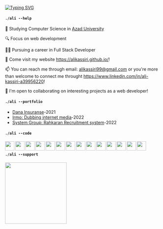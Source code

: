 <a href="https://git.io/typing-svg"><img src="https://readme-typing-svg.demolab.com?font=Fira+Code&pause=1000&color=CCCCCC&width=435&lines=.%2Fali+--sayHi;Hi!+This+is+Ali.;Welcome+to+my+Github+Page!;Wish+you+have+a+great+day!" alt="Typing SVG" /></a>

                  
#### `./ali --help`
🏫  Studying Computer Science in <a href="https://iau.ir/">Azad University</a>

🔍  Focus on web development

👨‍💻‍ Pursuing a career in Full Stack Developer

🧋 Come visit my website <a href="https://alikassiri.github.io/">https://alikassiri.github.io/</a>!

📫 You can reach me through email: <a href="mailto:alikassiri99@gmail.com">alikassiri99@gmail.com</a> or you're more than welcome to connect me throught <a href="https://www.linkedin.com/in/ali-kassiri-a39956220/">https://www.linkedin.com/in/ali-kassiri-a39956220</a>! 

🤝  I'm open to collaborating on interesting projects as a web developer!

#### `./ali --portfolio`
* [Dana Insuranse](https://dana8849.ir)-2021
* [Irmo: Dubbing internet media](https://irmo.cam)-2022
* [System Group: Rahkaran Recruitment system](https://www.systemgroup.net/products/rahkaran)-2022 
  
#### `./ali --code`
<img align="left" src="https://cdn.jsdelivr.net/gh/devicons/devicon/icons/html5/html5-original.svg" width="30px" />
<img align="left" src="https://cdn.jsdelivr.net/gh/devicons/devicon/icons/css3/css3-original.svg" width="30px"/>
<img align="left" src="https://cdn.jsdelivr.net/gh/devicons/devicon/icons/sass/sass-original.svg" width="30px"/>
<img align="left" src="https://cdn.jsdelivr.net/gh/devicons/devicon/icons/bootstrap/bootstrap-plain.svg" width="30px" />
<img align="left" src="https://cdn.jsdelivr.net/gh/devicons/devicon/icons/javascript/javascript-original.svg" width="30px"/>
<img align="left" src="https://cdn.jsdelivr.net/gh/devicons/devicon/icons/jquery/jquery-original-wordmark.svg" width="30px"/>
<img align="left" src="https://cdn.jsdelivr.net/gh/devicons/devicon/icons/php/php-original.svg" width="30px" />
<img align="left" src="https://cdn.jsdelivr.net/gh/devicons/devicon/icons/dot-net/dot-net-original.svg" width="30px" />
<img align="left" src="https://cdn.jsdelivr.net/gh/devicons/devicon/icons/python/python-original.svg" width="30px" />
<img align="left" src="https://cdn.jsdelivr.net/gh/devicons/devicon/icons/mysql/mysql-original.svg" width="30px" />
<img align="left" src="https://cdn.jsdelivr.net/gh/devicons/devicon/icons/csharp/csharp-original.svg" width="30px" />
<img src="https://cdn.jsdelivr.net/gh/devicons/devicon/icons/c/c-original.svg" width="30px" align="left"/>
<img src="https://cdn.jsdelivr.net/gh/devicons/devicon/icons/cplusplus/cplusplus-original.svg" width="30px" align="left"/>
<img src="https://cdn.jsdelivr.net/gh/devicons/devicon/icons/xd/xd-plain.svg" width="30px" align="left"/>
<br>

#### `./ali --support`
<a href="https://www.buymeacoffee.com/alikassiri"><img src="https://cdn.buymeacoffee.com/buttons/v2/default-yellow.png" width="200" /></a>
